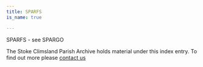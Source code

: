 ```yaml
---
title: SPARFS
is_name: true

---
```


SPARFS - see SPARGO


The Stoke Climsland Parish Archive holds material under this index entry. To find out more please [contact us](/contact/)
